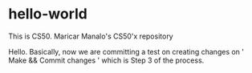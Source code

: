 # hello-world
This is CS50. Maricar Manalo's CS50'x repository

Hello. Basically, now we are committing a test on creating changes on 
' Make && Commit changes ' which is Step 3 of the process. 
